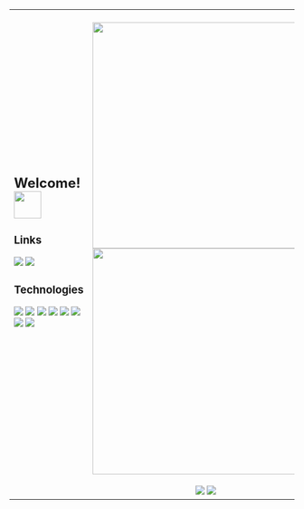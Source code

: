 <table>
  <tr>
    <td>
      <h2>Welcome! <img height=48px src="https://i.imgur.com/rTwvnXT.gif" /></h2>
      <h3>Links</h3>
      <a href="https://www.linkedin.com/in/gabrielamilet/"><img src="https://img.shields.io/badge/linkedin-%23212830.svg?&style=for-the-badge&logo=linkedin&logoColor=4493F8" /></a>
      <a href="https://jasbrela.itch.io"><img src="https://img.shields.io/badge/Itch.io-212830?style=for-the-badge&logo=itchdotio&logoColor=4493F8" /></a>
      <h3>Technologies</h3>
      <img src="https://img.shields.io/badge/Unity-212830?style=for-the-badge&logo=unity&logoColor=4493F8&color=212830">
      <img src="https://img.shields.io/badge/-Unreal%20Engine-212830?style=for-the-badge&logo=unreal-engine&logoColor=4493F8&color=212830">
      <img src="https://img.shields.io/badge/Cocos%20Creator-212830?style=for-the-badge&logo=cocos&logoColor=4493F8&color=212830">
      <img src="https://img.shields.io/badge/C%23-212830?style=for-the-badge&logo=csharp&logoColor=4493F8&color=212830">
      <img src="https://img.shields.io/badge/TypeScript-212830?style=for-the-badge&logo=typescript&logoColor=4493F8&color=212830">
      <img src="https://img.shields.io/badge/C%2B%2B-212830?style=for-the-badge&logo=c%2B%2B&logoColor=4493F8&color=212830">
      <img src="https://img.shields.io/badge/Git-212830?style=for-the-badge&logo=git&logoColor=4493F8&color=212830">
      <img src="https://img.shields.io/badge/Adobe%20Photoshop-31A8FF?style=for-the-badge&logo=Adobe%20Photoshop&logoColor=4493F8&color=212830">
      <br /><br /><br />
    </td>
    <td>
      <br/>
      <div align="center">
        <img width="400em" src="https://github-readme-stats.vercel.app/api?username=jasbrela&count_private=true&show_icons=true&hide_border=false&border_color=3D444D&bg_color=212830&text_color=ffffff&title_color=4493F8&icon_color=4493F8" />
        <img width="400em" src="https://github-readme-stats.vercel.app/api/wakatime?username=jasbrela&hide_border=false&border_color=3D444D&bg_color=212830&text_color=ffffff&title_color=4493F8&hide=yaml,properties,textmate,config,sql,IDEA_MODULE,TSConfig,Assembly,Bash,Objective-c,Gradle,Groovy,CMake,TOML,JSON,C/C,Text,GitIgnore%20File,Java%20Properties,Solution%20File,Git%20Config,Markdown,Vcxproj,Other,MsBuild%20targets%20file,uproject,EditorConfig,Project%20file%20properties&range=last_7_days"/>
        <br/><br/>
          <img src="https://komarev.com/ghpvc/?username=jasbrela&label=⠀❤⠀&color=4493F8" /> <img src="https://wakatime.com/badge/user/9400f2ac-e442-4aad-ac8a-ae5f26918eb3.svg" />
        <br/>
      </div>
    </td>
  </tr>
</table>
